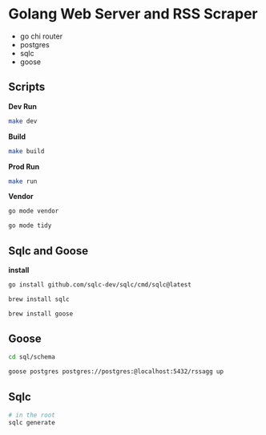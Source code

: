 # Golang Web Server and RSS Scraper

- go chi router
- postgres
- sqlc
- goose

## Scripts

**Dev Run**

```bash
make dev
```

**Build**

```bash
make build
```

**Prod Run**

```bash
make run
```

**Vendor**

```bash
go mode vendor
```

```bash
go mode tidy
```

## Sqlc and Goose

**install**

```bash
go install github.com/sqlc-dev/sqlc/cmd/sqlc@latest

brew install sqlc
```

```bash
brew install goose
```

## Goose

```bash
cd sql/schema

goose postgres postgres://postgres:@localhost:5432/rssagg up
```

## Sqlc

```bash
# in the root
sqlc generate
```
